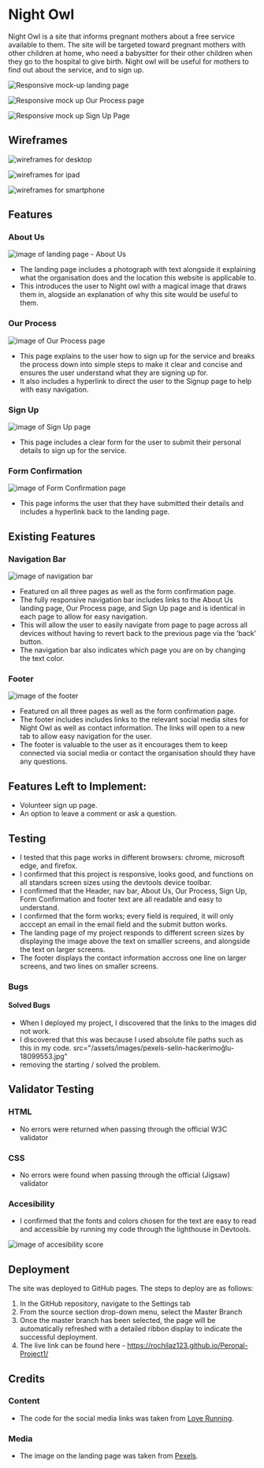 # Night Owl

Night Owl is a site that informs pregnant mothers about a free service available to them. The site will be targeted toward pregnant mothers with other children at home, who need a babysitter for their other children when they go to the hospital to give birth. Night owl will be useful for mothers to find out about the service, and to sign up.

![Responsive mock-up landing page](assets/images/readme-images/devices-mockup-aboutus.jpg)

![Responsive mock up Our Process page](assets/images/readme-images/devices-mockup-ourprocess.jpg)

![Responsive mock up Sign Up Page](assets/images/readme-images/devices-mockup-signup.jpg)

## Wireframes

![wireframes for desktop](assets/images/readme-images/wireframes-desktopm.jpg)

![wireframes for ipad](assets/images/readme-images/wireframes-ipadm.jpg)

![wireframes for smartphone](assets/images/readme-images/wireframes-smartphonem.jpg)

## Features

### About Us

![image of landing page - About Us](assets/images/readme-images/about-us.jpg)

- The landing page includes a photograph with text alongside it explaining what the organisation does and the location this website is applicable to.
- This introduces the user to Night owl with a magical image that draws them in, alogside an explanation of why this site would be useful to them.

### Our Process

![image of Our Process page](assets/images/readme-images/our-process.jpg)

- This page explains to the user how to sign up for the service and breaks the process down into simple steps to make it clear and concise and ensures the user understand what they are signing up for. 
- It also includes a hyperlink to direct the user to the Signup page to help with easy navigation.

### Sign Up

![image of Sign Up page](assets/images/readme-images/sign-up.jpg)

- This page includes a clear form for the user to submit their personal details to sign up for the service.

### Form Confirmation

![image of Form Confirmation page](assets/images/readme-images/form-confirmation.jpg)

- This page informs the user that they have submitted their details and includes a hyperlink back to the landing page.

## Existing Features

### Navigation Bar

![image of navigation bar](assets/images/readme-images/header.jpg)

- Featured on all three pages as well as the form confirmation page. 
- The fully responsive navigation bar includes links to the About Us landing page, Our Process page, and Sign Up page and is identical in each page to allow for easy navigation.
- This will allow the user to easily navigate from page to page across all devices without having to revert back to the previous page via the ‘back’ button.
- The navigation bar also indicates which page you are on by changing the text color.

### Footer

![image of the footer](assets/images/readme-images/footer.png)

- Featured on all three pages as well as the form confirmation page. 
- The footer includes includes links to the relevant social media sites for Night Owl as well as contact information. The links will open to a new tab to allow easy navigation for the user. 
- The footer is valuable to the user as it encourages them to keep connected via social media or contact the organisation should they have any questions.

## Features Left to Implement:
- Volunteer sign up page.
- An option to leave a comment or ask a question.

## Testing

- I tested that this page works in different browsers: chrome, microsoft edge, and firefox.
- I confirmed that this project is responsive, looks good, and functions on all standars screen sizes using the devtools device toolbar.
- I confirmed that the Header, nav bar, About Us, Our Process, Sign Up, Form Confirmation and footer text are all readable and easy to understand.
- I confirmed that the form works; every field is required, it will only acccept an email in the email field and the submit button works.
- The landing page of my project responds to different screen sizes by displaying the image above the text on smalller screens, and alongside the text on larger screens.
- The footer displays the contact information accross one line on larger screens, and two lines on smaller screens.

### Bugs

#### Solved Bugs

- When I deployed my project, I discovered that the links to the images did not work. 
- I discovered that this was because I used absolute file paths such as this in my code.
   src="/assets/images/pexels-selin-hacıkerimoğlu-18099553.jpg"
- removing the starting / solved the problem.

## Validator Testing

### HTML
- No errors were returned when passing through the official W3C validator

### CSS

- No errors were found when passing through the official (Jigsaw) validator

### Accesibility

- I confirmed that the fonts and colors chosen for the text are easy to read and accessible by running my code through the lighthouse in Devtools.

![image of accesibility score](assets/images/readme-images/accesibility-score.JPG)

## Deployment

The site was deployed to GitHub pages. The steps to deploy are as follows:
1. In the GitHub repository, navigate to the Settings tab
2. From the source section drop-down menu, select the Master Branch
3. Once the master branch has been selected, the page will be automatically refreshed with a detailed ribbon display to indicate the successful deployment.
4. The live link can be found here - https://rochilaz123.github.io/Peronal-Project1/

## Credits

### Content

- The code for the social media links was taken from [Love Running](https://github.com/Code-Institute-Solutions/love-running-2.0-sourcecode/blob/main/08-responsive-elements/05-responsive-gallery/index.html).

### Media

- The image on the landing page was taken from [Pexels](https://www.pexels.com/photo/newborn-asleep-in-a-wooden-basket-18099549/).


